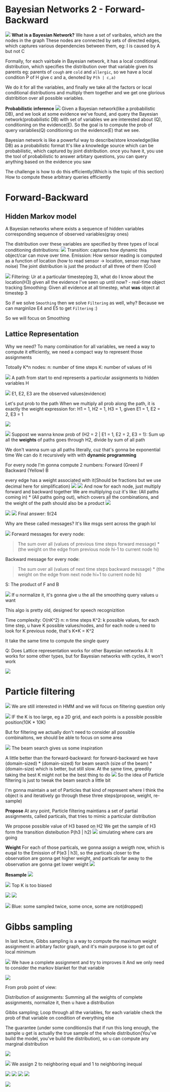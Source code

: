 # Bayesian Networks 2 - Forward-Backward

![](2024-05-19-12-54-05.png)
**What is a Bayesian Network?**
We have a set of varibales, which are the nodes in the graph
These nodes are connected by sets of directed edges, which captures various dependencies between them, eg:
I is caused by A but not C

Formally, for each vairbale in Bayesian network, it has a local conditional distribution, which specifies the distribution over that variable given its parents
eg: parents of `cough` are `cold` and `allergic`, so we have a local condition P of H give c and a, denoted by `P(h | c,a)`

We do it for all the variables, and finally we take all the factors or local conditional distributions and multiply them together and we get one glorious distribition over all possible variables. 

**Probabilistic inference**
![](2024-05-19-13-08-21.png)
Given a Bayesian network(like a probabilistic DB), and we look at some evidence we've found, and query the Bayesian network(probabilistic DB) with set of variables we are interested about (Q), conditioning on the evidence(E). So the goal is to compute the prob of query variablies(Q) conditioning on the evidence(E) that we see.

Bayesian network is like a powerful way to describe/store knowledge(like DB) as a probabilistic format
It's like a knowledge source which can be probabilistic, which captured by joint distribution. once you have it, you use the tool of probabilistic to answer arbitary questions, you can query anything based on the evidence you saw

The challenge is how to do this efficiently(Which is the topic of this section)
How to compute these arbitrary queries efficiently
# Forward-Backward

## Hidden Markov model
A Bayesian networks where exists a sequence of hidden variables corresponding sequence of observed variables(gray ones)

The distribution over these variables are specified by three types of local conditioning distributions:
![](2024-05-19-13-29-24.png)
Transition: captures how dynamic this object/car can move over time.
Emission: How sensor reading is computed as a function of location (how to read sensor -> location, sensor may have noise)
The joint distribution is just the product of all three of them (Cool)

![](2024-05-19-13-35-09.png)
Filtering:
Ur at a particular timestep(eg 3), what do I know about the location(H3) given all the evidence I've seen up until now? - real-time object tracking
Smoothing:
Given all evidence at all timestep, what **was** object at timestep 3

So if we solve `Smoothing` then we solve `Filtering` as well, why?
Because we can marginlize E4 and E5 to get `Filtering` :)

So we will focus on Smoothing

## Lattice Representation
Why we need?
To many combination for all variables, we need a way to compute it efficiently, we need a compact way to represent those assignments

Totoally K*n nodes:
n: number of time steps
K: number of values of Hi

![](2024-05-19-13-46-11.png)
A path from start to end represents a particular assignments to hidden variables H

![](2024-05-19-13-51-44.png)
E1, E2, E3 are the observed values(evidence)

Let's put prob to the path
When we multiply all prob along the path, it is exactly the weight expression for:
H1 = 1, H2 = 1, H3 = 1, given E1 = 1, E2 = 2, E3 = 1

![](2024-05-19-13-54-57.png)

![](2024-05-19-14-22-46.png)
Suppost we wanna know prob of (H2 = 2 | E1 = 1, E2 = 2, E3 = 1):
Sum up all the **weights** of paths goes through H2, divide by sum of all path

We don't wanna sum up all paths literally, cuz that's gonna be exponential time
We can do it recursively with with **dynamic programming**

For every node I'm gonna compute 2 numbers:
Forward (Green)
F
Backward (Yellow)
B

every edge has a weight associated with it(Should be fractions but we use decimal here for simplification)
![](2024-05-19-14-33-49.png)
![](2024-05-19-14-34-53.png)
And now for each node, just multiply forward and backward together
We are multiplying cuz it's like: (All paths coming in) * (All paths going out), which covers all the combinations, and the weight of the path should also be a product
![](2024-05-19-14-39-49.png)

![](2024-05-19-14-44-01.png)
![](2024-05-19-14-44-15.png)
Final answer: 9/24

Why are these called messages?
It's like msgs sent across the graph lol

![](2024-05-19-14-26-40.png)
Forward messages for every node:
>The sum over all (values of previous time steps forward message) * (the weight on the edge from previous node hi-1 to current node hi)

Backward message for every node:
>The sum over all (values of next time steps backward message) * (the weight on the edge from next node hi+1 to current node hi)

S: The product of F and B

![](2024-05-19-14-56-53.png)
If u normalize it, it's gonna give u the all the smoothing query values u want

This algo is pretty old, designed for speech recognizition

Time complexity:
O(nK^2)
n: n time steps
K^2: k possible values, for each time step, u have K possible values/nodes, and for each node u need to look for K previous node, that's K*K = K^2

It take the same time to compute the single query

Q: Does Lattice representation works for other Bayesian networks
A: It works for some other types, but for Bayesian networks with cycles, it won't work

![](2024-05-19-15-05-09.png)

# Particle filtering
![](2024-05-19-15-09-29.png)
We are still interested in HMM
and we will focus on filtering question only

![](2024-05-19-15-13-10.png)
IF the K is too large, eg a 2D grid, and each points is a possible possible position(10K * 10K)

But for filtering we actually don't need to consider all possible combinaitons, we should be able to focus on some area

![](2024-05-19-15-19-42.png)
The beam search gives us some inspiration


A little better than the forward-backward:
for forward-backward we have (domain-sized) * (domain-sized)
for beam search (size of the beam) * (domain-size)
which is better, but still slow.
At the same time, greedily taking the best K might not be the best thing to do
![](2024-05-19-15-23-56.png)
So the idea of Particle filtering is just to tweak the beam search a little bit

I'm gonna maintain a set of Particles that kind of represent where I think the object is
and iteratively go through these three steps(propose, weight, re-sample)

**Propose**
At any point, Particle filtering maintians a set of partial assignments, called particals, that tries to mimic a particular distribution


We propose possible value of H3 based on H2
We get the sample of H3 form the transition disteibution P(h3 | h2)
![](2024-05-19-15-34-28.png)
simulating where cars are going

**Weight**
For each of those particals, we gonna assign a weigth now, which is euqal to the Emission of P(e3 | h3), so the particals closer to the observation are gonna get higher weight, and particals far away to the observation are gonna get lower weight
![](2024-05-19-15-35-40.png)

**Resample**
![](2024-05-19-15-40-20.png)

![](2024-05-19-15-41-40.png)
Top K is too biased

![](2024-05-19-15-43-22.png)
![](2024-05-19-15-44-59.png)

![](2024-05-19-15-45-46.png)
Blue: some sampled twice, some once, some are not(dropped)
# Gibbs sampling

In last lecture, Gibbs sampling is a way to compute the maximum weight assignment in arbitary factor graph, and it's main purpose is to get out of local minimum

![](2024-05-20-14-09-43.png)
We have a complete assignment and try to improves it
And we only need to consider the markov blanket for that variable

![](2024-05-20-14-12-12.png)

From prob point of view:

Distribution of assignments: Summing all the weights of complete assignments, normalize it, then u have a distribution

Gibbs sampling;
Loop through all the variables, for each variable check the prob of that variable on condition of everything else

The guarantee (under some conditions)is that if run this long enough, the sample u get is actually the true sample of the whole distribution(You've build the model, you've build the distribution), so u can compute any marginal distribution

![](2024-05-20-14-21-09.png)

![](2024-05-20-14-23-21.png)
We assign 2 to neighboring equal and 1 to neighboring inequal

![](2024-05-20-14-27-23.png)
![](2024-05-20-14-27-39.png)
![](2024-05-20-14-28-02.png)
![](2024-05-20-14-31-12.png)

![](2024-05-20-14-32-54.png)